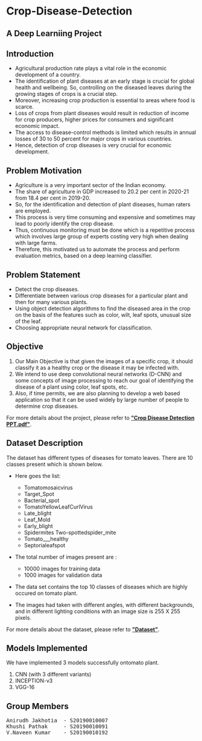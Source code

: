 # Crop-Disease-Detection
## A Deep Learniing Project 

## Introduction
- Agricultural production rate plays a vital role in the economic
development of a country.
- The identification of plant diseases at an early stage is crucial for global health and wellbeing. So, controlling on the diseased leaves
during the growing stages of crops is a crucial step.
- Moreover, increasing crop production is essential to areas where food is scarce.
- Loss of crops from plant diseases would result in
reduction of income for crop producers, higher
prices for consumers and significant economic impact.
- The access to disease-control methods is limited
which results in annual losses of 30 to 50
percent for major crops in various countries. 
- Hence, detection of crop diseases is very crucial for economic development.

## Problem Motivation
- Agriculture is a very important sector of the Indian
economy.
- The share of agriculture in GDP increased to 20.2 per cent
in 2020-21 from 18.4 per cent in 2019-20.
- So, for the identification and detection of plant diseases,
human raters are employed.
- This process is very time consuming and expensive and
sometimes may lead to poorly identify the crop disease.
- Thus, continuous monitoring must be done which is a repetitive
process which involves large group of experts costing very high
when dealing with large farms.
- Therefore, this motivated us to automate the process and
perform evaluation metrics, based on a deep learning classifier.

## Problem Statement
- Detect the crop diseases.
- Differentiate between various crop
diseases for a particular plant and then
for many various plants.
- Using object detection algorithms to find
the diseased area in the crop on the basis
of the features such as color, wilt, leaf
spots, unusual size of the leaf.
- Choosing appropriate neural network for
classification. 

## Objective
1. Our Main Objective is that given the images of a specific crop, it
should classify it as a healthy crop or the disease it may be
infected with.
2. We intend to use deep convolutional neural networks (D-CNN)
and some concepts of image processing to reach our goal of
identifying the disease of a plant using color, leaf spots, etc.
3. Also, if time permits, we are also planning to develop a web based
application so that it can be used widely by large number of
people to determine crop diseases.

For more details about the project, please refer to [**"Crop Disease Detection PPT.pdf"**][1].

[1]: https://github.com/anirudhjak06/Crop-Disease-Detection/blob/main/Crop%20Disease%20Detection%20PPT.pdf "Title"

## Dataset Description
The dataset has different types of diseases for tomato leaves. There are 10 classes present which is shown below.

- Here goes the list:
  - Tomatomosaicvirus
  - Target_Spot
  - Bacterial_spot
  - TomatoYellowLeafCurlVirus
  - Late_blight
  - Leaf_Mold
  - Early_blight
  - Spidermites Two-spottedspider_mite
  - Tomato___healthy
  - Septorialeafspot

- The total number of images present are :
  - 10000 images for training data
  - 1000 images for validation data

- The data set contains the top 10 classes of diseases which are
highly occured on tomato plant.
- The images had taken with different angles, with different
backgrounds, and in different lighting conditions with an image size is 255 X 255 pixels.

For more details about the dataset, please refer to [**"Dataset"**][2].

[2]: https://www.kaggle.com/datasets/kaustubhb999/tomatoleaf "Title"

## Models Implemented

We have implemented 3 models successfully ontomato plant.
1. CNN (with 3 different variants)
2. INCEPTION-v3
3. VGG-16

## Group Members

<pre>
Anirudh Jakhotia  - S20190010007
Khushi Pathak     - S20190010091
V.Naveen Kumar    - S20190010192
</pre>
